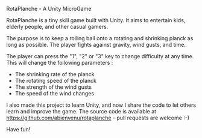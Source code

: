 RotaPlanche - A Unity MicroGame

RotaPlanche is a tiny skill game built with Unity. It aims to entertain kids, elderly people, and other casual gamers.

The purpose is to keep a rolling ball onto a rotating and shrinking planck as long as possible. The player fights against gravity, wind gusts, and time.

The player can press the "1", "2" or "3" key to change difficulty at any time. This will change the following parameters :
* The shrinking rate of the planck
* The rotating speed of the planck
* The strength of the wind gusts
* The speed of the wind changes

I also made this project to learn Unity, and now I share the code to let others learn and improve the game. The source code is available at https://github.com/abienvenu/rotaplanche - pull requests are welcome :-)

Have fun!
